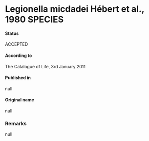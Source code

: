 # Legionella micdadei Hébert et al., 1980 SPECIES

#### Status
ACCEPTED

#### According to
The Catalogue of Life, 3rd January 2011

#### Published in
null

#### Original name
null

### Remarks
null